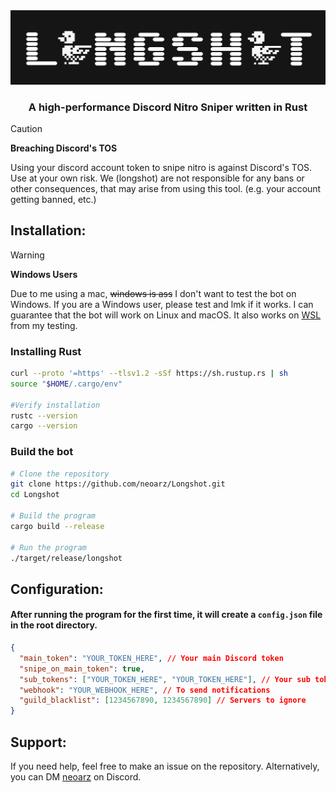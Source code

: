 <div align="center">
  <picture>
    <img alt="Longshot Discord Nitro Sniper Banner" src="assets/banner.png" 
  </picture>
</div>


<h3 align="center">A high-performance Discord Nitro Sniper written in Rust </h3>

> [!CAUTION]
> **Breaching Discord's TOS**
> 
> Using your discord account token to snipe nitro is against Discord's TOS. Use at your own risk. We (longshot) are not responsible for any bans or other consequences, that may arise from using this tool. (e.g. your account getting banned, etc.)


## Installation:

> [!WARNING]
> **Windows Users**
> 
> Due to me using a mac, ~~windows is ass~~ I don't want to test the bot on Windows. If you are a Windows user, please test and lmk if it works. I can guarantee that the bot will work on Linux and macOS. It also works on [WSL](https://learn.microsoft.com/en-us/windows/wsl/install) from my testing.

### Installing Rust

```bash
curl --proto '=https' --tlsv1.2 -sSf https://sh.rustup.rs | sh
source "$HOME/.cargo/env"

#Verify installation
rustc --version
cargo --version
```
### Build the bot

```bash
# Clone the repository
git clone https://github.com/neoarz/Longshot.git
cd Longshot

# Build the program
cargo build --release

# Run the program
./target/release/longshot
```


## Configuration:

#### After running the program for the first time, it will create a `config.json` file in the root directory.

```json
{
  "main_token": "YOUR_TOKEN_HERE", // Your main Discord token
  "snipe_on_main_token": true,
  "sub_tokens": ["YOUR_TOKEN_HERE", "YOUR_TOKEN_HERE"], // Your sub tokens
  "webhook": "YOUR_WEBHOOK_HERE", // To send notifications 
  "guild_blacklist": [1234567890, 1234567890] // Servers to ignore
}
```


## Support:

If you need help, feel free to make an issue on the repository. Alternatively, you can DM [neoarz](https://discord.com/users/1015372540937502851) on Discord.